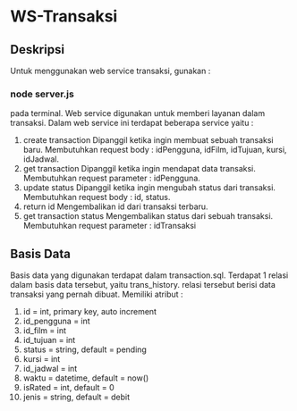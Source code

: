 # WS-Transaksi

## Deskripsi

Untuk menggunakan web service transaksi, gunakan :
### node server.js
pada terminal.
Web service digunakan untuk memberi layanan dalam transaksi.
Dalam web service ini terdapat beberapa service yaitu :
1. create transaction
Dipanggil ketika ingin membuat sebuah transaksi baru.
Membutuhkan request body : idPengguna, idFilm, idTujuan, kursi, idJadwal.
2. get transaction
Dipanggil ketika ingin mendapat data transaksi.
Membutuhkan request parameter : idPengguna.
3. update status
Dipanggil ketika ingin mengubah status dari transaksi.
Membutuhkan request body : id, status.
4. return id
Mengembalikan id dari transaksi terbaru.
5. get transaction status
Mengembalikan status dari sebuah transaksi.
Membutuhkan request parameter : idTransaksi

## Basis Data

Basis data yang digunakan terdapat dalam transaction.sql. Terdapat 1 relasi dalam basis data tersebut, yaitu trans_history. relasi tersebut berisi data transaksi yang pernah dibuat. Memiliki atribut :
1. id = int, primary key, auto increment
2. id_pengguna = int
3. id_film = int
4. id_tujuan = int
5. status = string, default = pending
6. kursi = int
7. id_jadwal = int
8. waktu = datetime, default = now()
9. isRated = int, default = 0
10. jenis = string, default = debit
